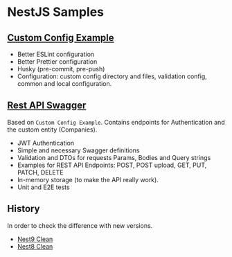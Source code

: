 # NestJS Samples

## [Custom Config Example](https://github.com/ArtuGit/NestJS-Samples/tree/master/custom-config-example)

- Better ESLint configuration
- Better Prettier configuration
- Husky (pre-commit, pre-push)
- Configuration: custom config directory and files, validation config, common and local configuration.

## [Rest API Swagger](https://github.com/ArtuGit/NestJS-Samples/tree/master/rest-api-swagger)

Based on `Custom Config Example`. Contains endpoints for Authentication and the custom entity (Companies).

- JWT Authentication
- Simple and necessary Swagger definitions
- Validation and DTOs for requests Params, Bodies and Query strings
- Examples for REST API Endpoints: POST, POST upload, GET, PUT, PATCH, DELETE
- In-memory storage (to make the API really work).
- Unit and E2E tests

## History

In order to check the difference with new versions.

- [Nest9 Clean](https://github.com/ArtuGit/NestJS-Samples/tree/master/nest9-clean)
- [Nest8 Clean](https://github.com/ArtuGit/NestJS-Samples/tree/master/nest8-clean)
